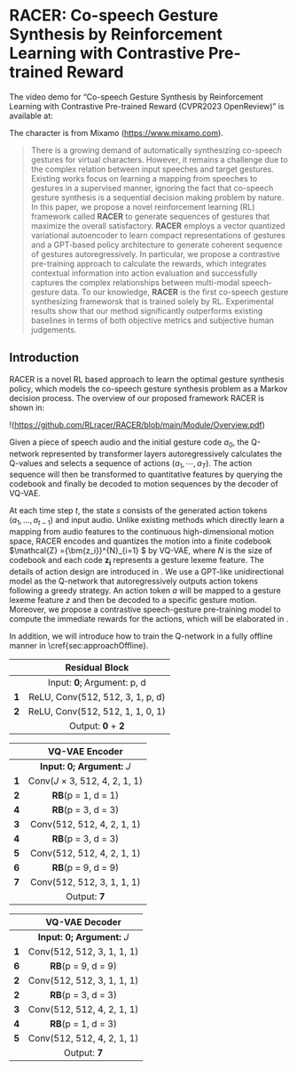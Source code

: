 # RACER: Co-speech Gesture Synthesis by Reinforcement Learning with Contrastive Pre-trained Reward

The video demo for “Co-speech Gesture Synthesis by Reinforcement Learning with Contrastive Pre-trained Reward (CVPR2023 OpenReview)” is available at: 

The character is from Mixamo (<https://www.mixamo.com>).

> There is a growing demand of automatically synthesizing co-speech gestures for virtual characters. However, it remains a challenge due to the complex relation between input speeches and target gestures. Existing works focus on learning a mapping from speeches to gestures in a supervised manner, ignoring the fact that co-speech gesture synthesis is a sequential decision making problem by nature. In this paper, we propose a novel reinforcement learning (RL) framework called **RACER** to generate sequences of gestures that maximize the overall satisfactory. **RACER** employs a vector quantized variational autoencoder to learn compact representations of gestures and a GPT-based policy architecture to generate coherent sequence of gestures autoregressively. In particular, we propose a contrastive pre-training approach to calculate the rewards, which integrates contextual information into action evaluation and successfully captures the complex relationships between multi-modal speech-gesture data. To our knowledge, **RACER** is the first co-speech gesture synthesizing frameworsk that is trained solely by RL. Experimental results show that our method significantly outperforms existing baselines in terms of both objective metrics and subjective human judgements.


## Introduction
RACER is a novel RL based approach to learn the optimal gesture synthesis policy, which models the co-speech gesture synthesis problem as a Markov decision process. The overview of our proposed framework RACER is shown in:



!(https://github.com/RLracer/RACER/blob/main/Module/Overview.pdf)


Given a piece of speech audio and the initial gesture code $a_0$, the Q-network represented by transformer layers autoregressively calculates the Q-values and selects a sequence of actions ($a_1,\cdots,a_T$). The action sequence will then be transformed to quantitative features by querying the codebook and finally be decoded to motion sequences by the decoder of VQ-VAE.







At each time step $t$, the state $s$ consists of the generated action tokens $(a_1,\dots,a_{t-1})$ and input audio. 
Unlike existing methods which directly learn a mapping from audio features to the continuous high-dimensional motion space, RACER encodes and quantizes the motion into a finite codebook $\mathcal{Z} =\{\bm{z_i}\}^{N}_{i=1} $ by VQ-VAE, where $N$ is the size of codebook and each code $\bm{z_i}$ represents a gesture lexeme feature. The details of action design are introduced in . 
We use a GPT-like unidirectional model as the Q-network that autoregressively outputs action tokens following a greedy strategy. An action token $a$ will be mapped to a gesture lexeme feature $z$ and then be decoded to a specific gesture motion. Moreover, we propose a contrastive speech-gesture pre-training model to compute the immediate rewards for the actions, which will be elaborated in . 

In addition, we will introduce how to train the Q-network in a fully offline manner in \cref{sec:approachOffline}.

|    | **Residual Block**  |
|  ---  | :----:  |
|  | Input: **0**; Argument: p, d|
|**1** | ReLU, Conv(512, 512, 3, 1, p, d)|
|**2** |ReLU, Conv(512, 512, 1, 1, 0, 1)|
|   |Output: **0** + **2**|

|    | **VQ-VAE Encoder**  |
|  ---  | :----:  |
|  | **Input: 0; Argument:** *J*|
|**1** |Conv(*J* × 3, 512, 4, 2, 1, 1)|
|**2**|**RB**(p = 1, d = 1)|
|**4** |**RB**(p = 3, d = 3)|
|**3** |Conv(512, 512, 4, 2, 1, 1)|
|**4** |**RB**(p = 3, d = 3)|
|**5** |Conv(512, 512, 4, 2, 1, 1)|
|**6** |**RB**(p = 9, d = 9)|
|**7** |Conv(512, 512, 3, 1, 1, 1)|
|   |Output: **7**|

|    | **VQ-VAE Decoder**  |
|  ---  | :----:  |
|  | **Input: 0; Argument:** *J*|
|**1** |Conv(512, 512, 3, 1, 1, 1)|
|**6** |**RB**(p = 9, d = 9)|
|**2** |Conv(512, 512, 3, 1, 1, 1)|
|**2**|**RB**(p = 3, d = 3)|
|**3** |Conv(512, 512, 4, 2, 1, 1)|
|**4** |**RB**(p = 1, d = 3)|
|**5** |Conv(512, 512, 4, 2, 1, 1)|
|   |Output: **7** |


